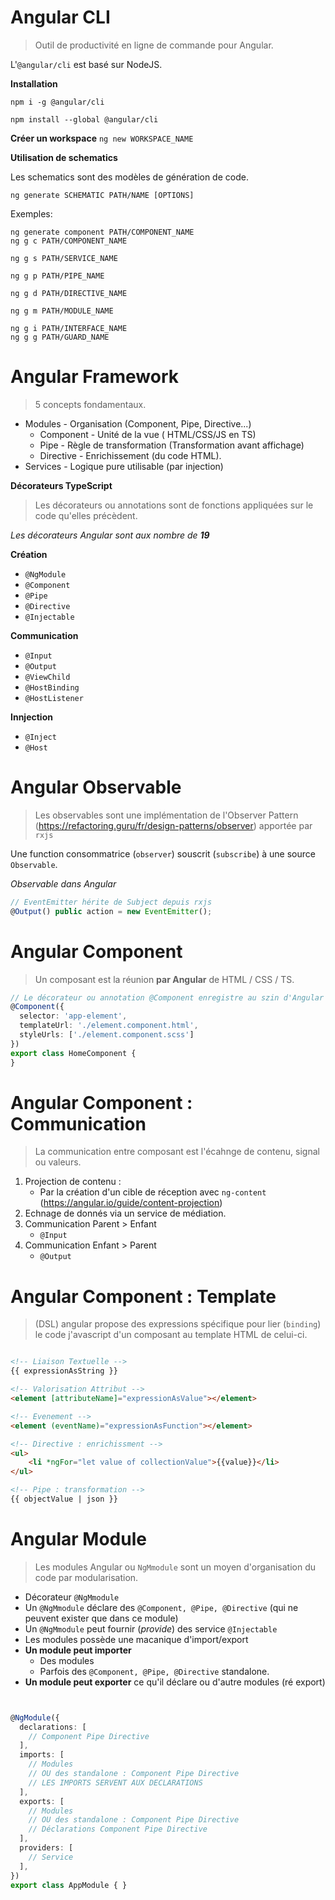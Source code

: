 
# Angular CLI

> Outil de productivité en ligne de commande pour Angular.

L'`@angular/cli` est basé sur NodeJS.

**Installation** 

`npm i -g @angular/cli`

`npm install --global @angular/cli`


**Créer un workspace** 
`ng new WORKSPACE_NAME`

**Utilisation de schematics** 

Les schematics sont des modèles de génération de code.

`ng generate SCHEMATIC PATH/NAME [OPTIONS]`

Exemples:

```
ng generate component PATH/COMPONENT_NAME
ng g c PATH/COMPONENT_NAME

ng g s PATH/SERVICE_NAME

ng g p PATH/PIPE_NAME

ng g d PATH/DIRECTIVE_NAME

ng g m PATH/MODULE_NAME

ng g i PATH/INTERFACE_NAME
ng g g PATH/GUARD_NAME
```

# Angular Framework

> 5 concepts fondamentaux.

* Modules       - Organisation (Component, Pipe, Directive...)
    * Component - Unité de la vue ( HTML/CSS/JS en TS)
    * Pipe      - Règle de transformation (Transformation avant affichage)
    * Directive - Enrichissement (du code HTML).
* Services      - Logique pure utilisable (par injection)

**Décorateurs TypeScript**
> Les décorateurs ou annotations sont de fonctions appliquées sur le code qu'elles précèdent.

*Les décorateurs Angular sont aux nombre de **19***


**Création**
* `@NgModule`      
* `@Component` 
* `@Pipe`   
* `@Directive`
* `@Injectable`  

**Communication**
* `@Input`
* `@Output`  
* `@ViewChild`
* `@HostBinding`
* `@HostListener`

**Innjection**
* `@Inject`
* `@Host`

# Angular Observable

> Les observables sont une implémentation de l'Observer Pattern (https://refactoring.guru/fr/design-patterns/observer) apportée par `rxjs`

Une function consommatrice (`observer`) souscrit (`subscribe`) à une source `Observable`.

*Observable dans Angular*

```ts
// EventEmitter hérite de Subject depuis rxjs
@Output() public action = new EventEmitter();

```


# Angular Component

> Un composant est la réunion **par Angular** de HTML / CSS / TS.

```ts
// Le décorateur ou annotation @Component enregistre au szin d'Angular la définition du composant.
@Component({
  selector: 'app-element',
  templateUrl: './element.component.html',
  styleUrls: ['./element.component.scss']
})
export class HomeComponent {
}

```


# Angular Component : Communication

> La communication entre composant est l'écahnge de contenu, signal ou valeurs.

1. Projection de contenu : 
    * Par la création d'un cible de réception avec `ng-content` (https://angular.io/guide/content-projection)
2. Echnage de donnés via un service de médiation.
3. Communication Parent > Enfant
    * `@Input`
4. Communication Enfant > Parent
    * `@Output`



# Angular Component : Template

> (DSL) angular propose des expressions spécifique pour lier (`binding`) le code j'avascript d'un composant au template HTML de celui-ci.

```html

<!-- Liaison Textuelle -->
{{ expressionAsString }}

<!-- Valorisation Attribut -->
<element [attributeName]="expressionAsValue"></element>

<!-- Evenement -->
<element (eventName)="expressionAsFunction"></element>

<!-- Directive : enrichissment -->
<ul>
    <li *ngFor="let value of collectionValue">{{value}}</li>
</ul>

<!-- Pipe : transformation -->
{{ objectValue | json }}

```


# Angular Module

> Les modules Angular ou `NgMmodule` sont un moyen d'organisation du code par modularisation.

* Décorateur `@NgMmodule`
* Un `@NgMmodule` déclare des `@Component, @Pipe, @Directive` (qui ne peuvent exister que dans ce module)
* Un `@NgMmodule` peut fournir (*provide*) des service `@Injectable`
* Les modules possède une macanique d'import/export
* **Un module peut importer**
    * Des modules
    * Parfois des `@Component, @Pipe, @Directive` standalone.
* **Un module peut exporter** ce qu'il déclare ou d'autre modules (ré export)


```ts


@NgModule({
  declarations: [
    // Component Pipe Directive
  ],
  imports: [
    // Modules
    // OU des standalone : Component Pipe Directive
    // LES IMPORTS SERVENT AUX DECLARATIONS
  ],
  exports: [
    // Modules
    // OU des standalone : Component Pipe Directive
    // Déclarations Component Pipe Directive
  ],
  providers: [
    // Service
  ],
})
export class AppModule { }
```